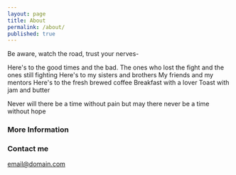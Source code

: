```yaml
---
layout: page
title: About
permalink: /about/
published: true
---
```


Be aware, watch the road, trust your nerves-

Here's to the good times and the bad. 
The ones who lost the fight and the ones still fighting 
Here's to my sisters and brothers 
My friends and my mentors
Here's to the fresh brewed coffee
Breakfast with a lover 
Toast with jam and butter

Never will there be a time without pain 
but may there never be a time without hope

### More Information


### Contact me

[email@domain.com](mailto:email@domain.com)
